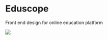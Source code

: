 # Eduscope

Front end design for online education platform

![](https://www.linkpicture.com/q/Eduscope_1.png)
